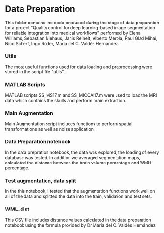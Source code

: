 # Data Preparation

This folder contains the code produced during the stage of data preparation for a project "Quality control for deep learning-based image segmentation for reliable integration into medical workflows" performed by Elena Williams, Sebastian Niehaus, Janis Reinelt, Alberto Merola, Paul Glad Mihai,  Nico Scherf, Ingo Röder, Maria del C. Valdés Hernández.


### Utils

The most useful functions used for data loading and preprocessing were stored in the script file "utils".


### MATLAB Scripts 

MATLAB scripts SS_MS17.m and SS_MICCAI17.m were used to load the MRI data which contains the skulls and perform brain extraction.


### Main Augmentation

Main Augmentation script includes functions to perform spatial transformations as well as noise application.

### Data Preparation notebook

In the data prepration notebook, the data was explored, the loading of every database was tested. In addition we averaged segmentation maps, calculated the distance between the brain volume percentage and WMH percentage.

### Test augmentation, data split

In the this notebook, I tested that the augmentation functions work well on all of the data and splitted the data into the train, validation and test sets.


### WML_dist

This CSV file includes distance values calculated in the data preparation notebook using the formula provided by Dr Maria del C. Valdés Hernández
